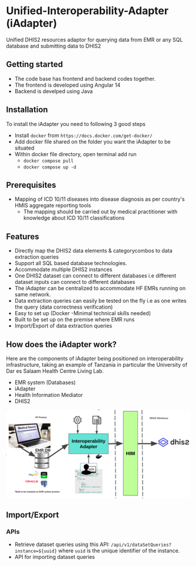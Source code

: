 # Unified-Interoperability-Adapter (iAdapter)

Unified DHIS2 resources adaptor for querying data from EMR or any SQL database and submitting data to DHIS2

## Getting started

- The code base has frontend and backend codes together.
- The frontend is developed using Angular 14
- Backend is develped using Java

## Installation

To install the iAdapter you need to following 3 good steps

- Install `docker` from `https://docs.docker.com/get-docker/`
- Add docker file shared on the folder you want the iAdapter to be situated
- Within docker file directory, open terminal add run
  - `docker compose pull`
  - `docker compose up -d`

## Prerequisites

- Mapping of ICD 10/11 diseases into disease diagnosis as per country's HMIS aggregate reporting tools
  - The mapping should be carried out by medical practitioner with knowledge about ICD 10/11 classifications

## Features

- Directly map the DHIS2 data elements & categorycombos to data extraction queries
- Support all SQL based database technologies.
- Accommodate multiple DHIS2 instances
- One DHIS2 dataset can connect to different databases i.e different dataset inputs can connect to different databases
- The iAdapter can be centralized to accommodate HF EMRs running on same network.
- Data extraction queries can easily be tested on the fly i.e as one writes the query (data correctness verification)
- Easy to set up (Docker -Minimal technical skills needed)
- Built to be set up on the premise where EMR runs
- Import/Export of data extraction queries

## How does the iAdapter work?

Here are the components of iAdapter being positioned on interoperability infrastructure, taking an example of Tanzania in particular the University of Dar es Salaam Health Centre Living Lab.

- EMR system (Databases)
- iAdapter
- Health Information Mediator
- DHIS2

<img src="https://github.com/udsm-dhis2-lab/unified-interoperability-adapter/blob/develop/ui/src/assets/images/unified_adapter_image.png" />

## Import/Export

### APIs

- Retrieve dataset queries using this API: `/api/v1/dataSetQueries?instance=${uuid}` where `uuid` is the unique identifier of the instance.
- API for importing dataset queries
